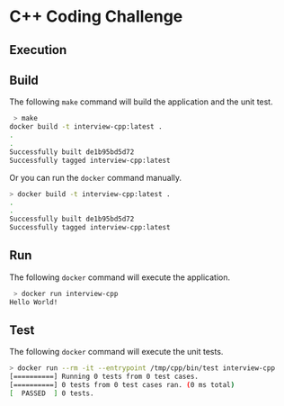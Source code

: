 # C++ Coding Challenge

## Execution

## Build

The following `make` command will build the application and the unit test.

``` bash
 > make
docker build -t interview-cpp:latest .
.
.
Successfully built de1b95bd5d72
Successfully tagged interview-cpp:latest
```

Or you can run the `docker` command manually.

```bash
> docker build -t interview-cpp:latest .
.
.
Successfully built de1b95bd5d72
Successfully tagged interview-cpp:latest
```

## Run

The following `docker` command will execute the application.

``` bash
 > docker run interview-cpp
Hello World!
```

## Test

The following `docker` command will execute the unit tests.

``` bash
> docker run --rm -it --entrypoint /tmp/cpp/bin/test interview-cpp
[==========] Running 0 tests from 0 test cases.
[==========] 0 tests from 0 test cases ran. (0 ms total)
[  PASSED  ] 0 tests.
```
